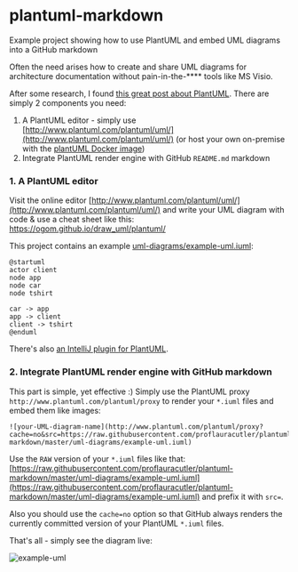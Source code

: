# plantuml-markdown
Example project showing how to use PlantUML and embed UML diagrams into a GitHub markdown

Often the need arises how to create and share UML diagrams for architecture documentation without pain-in-the-**** tools like MS Visio.

After some research, I found [this great post about PlantUML](https://blog.anoff.io/2018-07-31-diagrams-with-plantuml/). There are simply 2 components you need:

1. A PlantUML editor - simply use [http://www.plantuml.com/plantuml/uml/](http://www.plantuml.com/plantuml/uml/) (or host your own on-premise with the [plantUML Docker image](https://hub.docker.com/r/plantuml/plantuml-server/))
2. Integrate PlantUML render engine with GitHub `README.md` markdown

### 1. A PlantUML editor

Visit the online editor [http://www.plantuml.com/plantuml/uml/](http://www.plantuml.com/plantuml/uml/) and write your UML diagram with code & use a cheat sheet like this: https://ogom.github.io/draw_uml/plantuml/

This project contains an example [uml-diagrams/example-uml.iuml](uml-diagrams/example-uml.iuml):

```
@startuml
actor client
node app
node car
node tshirt

car -> app
app -> client
client -> tshirt
@enduml
```

There's also [an IntelliJ plugin for PlantUML](https://plugins.jetbrains.com/plugin/7017-plantuml-integration/).

### 2. Integrate PlantUML render engine with GitHub markdown

This part is simple, yet effective :) Simply use the PlantUML proxy `http://www.plantuml.com/plantuml/proxy` to render your `*.iuml` files and embed them like images:

```
![your-UML-diagram-name](http://www.plantuml.com/plantuml/proxy?cache=no&src=https://raw.githubusercontent.com/proflauracutler/plantuml-markdown/master/uml-diagrams/example-uml.iuml)
``` 

Use the `RAW` version of your `*.iuml` files like that: [https://raw.githubusercontent.com/proflauracutler/plantuml-markdown/master/uml-diagrams/example-uml.iuml](https://raw.githubusercontent.com/proflauracutler/plantuml-markdown/master/uml-diagrams/example-uml.iuml) and prefix it with `src=`.

Also you should use the `cache=no` option so that GitHub always renders the currently committed version of your PlantUML `*.iuml` files.

That's all - simply see the diagram live:

![example-uml](http://www.plantuml.com/plantuml/proxy?cache=no&src=https://raw.githubusercontent.com/proflauracutler/plantuml-markdown/master/uml-diagrams/example-uml.iuml)